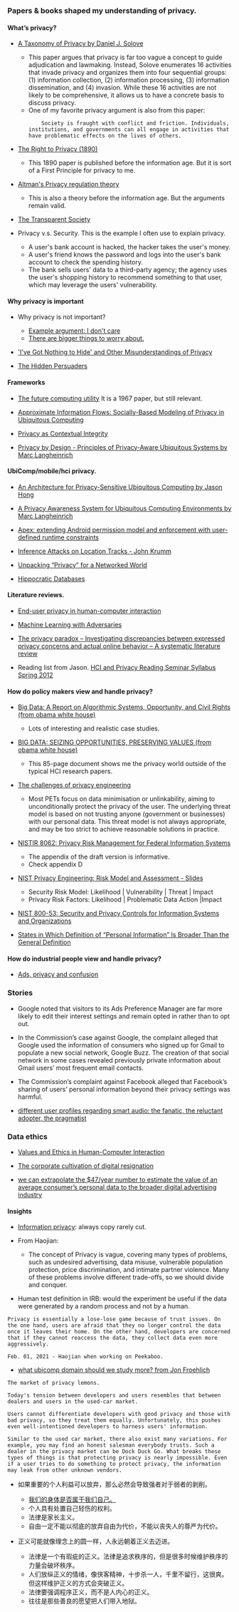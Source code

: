 ### Papers & books shaped my understanding of privacy.


#### What’s privacy? 

- [A Taxonomy of Privacy by Daniel J. Solove](https://papers.ssrn.com/sol3/papers.cfm?abstract_id=667622)
    - This paper argues that privacy is far too vague a concept to guide adjudication and lawmaking. Instead, Solove enumerates 16 activities that invade privacy and organizes them into four sequential groups: (1) information collection, (2) information processing, (3) information dissemination, and (4) invasion. While these 16 activities are not likely to be comprehensive, it allows us to have a concrete basis to discuss privacy. 
    - One of my favorite privacy argument is also from this paper: 
        ```
            Society is fraught with conflict and friction. Individuals, institutions, and governments can all engage in activities that have problematic effects on the lives of others. 
        ```
- [The Right to Privacy (1890)](https://archive.org/details/jstor-1321160/page/n1/mode/2up)
    - This 1890 paper is published before the information age. But it is sort of a First Principle for privacy to me. 
- [Altman's Privacy regulation theory](https://en.wikipedia.org/wiki/Privacy_regulation_theory)
    - This is also a theory before the information age. But the arguments remain valid. 
- [The Transparent Society](https://en.wikipedia.org/wiki/The_Transparent_Society)

- Privacy v.s. Security. This is the example I often use to explain privacy. 
    - A user's bank account is hacked, the hacker takes the user's money. 
    - A user's friend knows the password and logs into the user's bank account to check the spending history. 
    - The bank sells users' data to a third-party agency; the agency uses the user's shopping history to recommend something to that user, which may leverage the users' vulnerability. 



#### Why privacy is important

- Why privacy is not important?
    - [Example argument: I don't care ](https://youtu.be/iEEayzR_Xq0?t=3m53s) 
    - [There are bigger things to worry about.](https://www.reddit.com/r/technology/comments/a0ngtx/people_who_buy_smart_speakers_have_given_up_on/)

- ['I've Got Nothing to Hide' and Other Misunderstandings of Privacy](https://papers.ssrn.com/sol3/papers.cfm?abstract_id=998565)

- [The Hidden Persuaders](https://www.amazon.com/Hidden-Persuaders-Vance-Packard/dp/B000GRRRZS/ref=tmm_mmp_swatch_0?_encoding=UTF8&qid=&sr=)



#### Frameworks 

- [The future computing utility](https://www.nationalaffairs.com/storage/app/uploads/public/58e/1a4/a48/58e1a4a480918610343255.pdf) It is a 1967 paper, but still relevant. 

- [Approximate Information Flows: Socially-Based Modeling of Privacy in Ubiquitous Computing](http://hstemmer.de/Privacy.pdf)

- [Privacy as Contextual Integrity](https://crypto.stanford.edu/portia/papers/RevnissenbaumDTP31.pdf)

- [Privacy by Design - Principles of Privacy-Aware Ubiquitous Systems by Marc Langheinrich](https://dl.acm.org/doi/10.5555/647987.741336)



#### UbiComp/mobile/hci privacy.

- [An Architecture for Privacy-Sensitive Ubiquitous Computing by Jason Hong](https://dl.acm.org/doi/pdf/10.1145/990064.990087)

- [A Privacy Awareness System for Ubiquitous Computing Environments by Marc Langheinrich](https://dl.acm.org/doi/10.5555/647988.741491)

- [Apex: extending Android permission model and enforcement with user-defined runtime constraints](https://dl.acm.org/doi/abs/10.1145/1755688.1755732)

- [Inference Attacks on Location Tracks - John Krumm](https://www.microsoft.com/en-us/research/publication/inference-attacks-location-tracks/)

- [Unpacking “Privacy” for a Networked World](https://citeseerx.ist.psu.edu/viewdoc/download?doi=10.1.1.432.6421&rep=rep1&type=pdf)

- [Hippocratic Databases](http://www.vldb.org/conf/2002/S05P02.pdf)

#### Literature reviews.

- [End-user privacy in human-computer interaction](https://drive.google.com/file/d/1Wp_6r3vG1qNti91wogqdGHC2IMHLkRy6/view?usp=sharing)

- [Machine Learning with Adversaries](https://ucbrise.github.io/cs294-ai-sys-fa19/assets/lectures/lec10/10_adversarial_ml.pdf)

- [The privacy paradox – Investigating discrepancies between expressed privacy concerns and actual online behavior – A systematic literature review](https://www.sciencedirect.com/science/article/pii/S0736585317302022)

- Reading list from Jason. [HCI and Privacy Reading Seminar Syllabus Spring 2012](https://docs.google.com/spreadsheets/d/1KTlev3mmOTBQhlO8XBXe2z8bCoBKSbqweIhkRFrZUxU/edit?hl=en_US&pli=1&hl=en_US&pli=1#gid=0)


#### How do policy makers view and handle privacy?

- [Big Data: A Report on Algorithmic Systems, Opportunity, and Civil Rights (from obama white house)](https://obamawhitehouse.archives.gov/sites/default/files/microsites/ostp/2016_0504_data_discrimination.pdf)
    - Lots of interesting and realistic case studies.

- [BIG DATA: SEIZING OPPORTUNITIES, PRESERVING VALUES (from obama white house)](https://obamawhitehouse.archives.gov/sites/default/files/docs/big_data_privacy_report_may_1_2014.pdf)
    - This 85-page document shows me the privacy world outside of the typical HCI research papers. 

- [The challenges of privacy engineering](https://blog.xot.nl/2017/08/02/the-challenges-of-privacy-engineering/)
    - Most PETs focus on data minimisation or unlinkability, aiming to unconditionally protect the privacy of the user. The underlying threat model is based on not trusting anyone (government or businesses) with our personal data. This threat model is not always appropriate, and may be too strict to achieve reasonable solutions in practice.

- [NISTIR 8062: Privacy Risk Management for Federal Information Systems](https://csrc.nist.gov/csrc/media/publications/nistir/8062/draft/documents/nistir_8062_draft.pdf)
    - The appendix of the draft version is informative.
    - Check appendix D

- [NIST Privacy Engineering: Risk Model and Assessment - Slides](https://csrc.nist.gov/csrc/media/presentations/update-on-nist-privacy-engineering-program/images-media/nl-en-priveng-ispab.pdf)
    - Security Risk Model: Likelihood | Vulnerability | Threat | Impact
    - Privacy Risk Factors: Likelihood | Problematic Data Action |Impact

- [NIST 800-53: Security and Privacy Controls for Information Systems and Organizations](https://csrc.nist.gov/CSRC/media/Publications/sp/800-53/rev-5/draft/documents/sp800-53r5-draft.pdf)

- [States in Which Definition of “Personal Information” Is Broader Than the General Definition](https://www.bakerlaw.com/files/uploads/documents/data%20breach%20documents/data_breach_charts.pdf)


#### How do industrial people view and handle privacy?

- [Ads, privacy and confusion
](https://www.ben-evans.com/benedictevans/2021/8/27/understanding-privacy)

### Stories

- Google noted that visitors to its Ads Preference Manager are far more likely to edit their interest settings and remain opted in rather than to opt out. 
- In the Commission’s case against Google, the complaint
alleged that Google used the information of consumers who signed up for Gmail to populate a new social network, Google Buzz. The creation of that social network in some cases revealed previously private information about Gmail users’ most frequent email contacts. 
- The Commission’s complaint against Facebook alleged that Facebook’s sharing of users’ personal information beyond their privacy settings was harmful.

- [different user profiles regarding smart audio: the fanatic, the reluctant adopter, the pragmatist](https://www.nationalpublicmedia.com/insights/reports/smart-audio-report/)


### Data ethics

- [Values and Ethics in Human-Computer Interaction](https://www.nowpublishers.com/article/Details/HCI-073)

- [The corporate cultivation of digital resignation](https://journals.sagepub.com/doi/full/10.1177/1461444819833331?journalCode=nmsa)

- [we can extrapolate the $47/year number to estimate the value of an average consumer’s personal data to the broader digital advertising industry](https://medium.com/wibson/how-much-is-your-data-worth-at-least-240-per-year-likely-much-more-984e250c2ffa)




#### Insights


- [Information privacy](https://www.cnbc.com/2019/02/13/equifax-mystery-where-is-the-data.html): always copy rarely cut. 

- From Haojian:
    - The concept of Privacy is vague, covering many types of problems, such as undesired advertising, data misuse, vulnerable population protection, price discrimination, and intimate partner violence. Many of these problems involve different trade-offs, so we should divide and conquer. 

- Human test definition in IRB: would the experiment be useful if the data were generated by a random process and not by a human.



```
Privacy is essentially a lose-lose game because of trust issues. On the one hand, users are afraid that they no longer control the data once it leaves their home. On the other hand, developers are concerned that if they cannot reaccess the data, they collect data even more aggressively.

Feb. 01, 2021 - Haojian when working on Peekaboo.
```

- [what ubicomp domain should we study more? from Jon Froehlich](https://twitter.com/jonfroehlich/status/1420753628659286024) 


```
The market of privacy lemons. 

Today's tension between developers and users resembles that between dealers and users in the used-car market. 

Users cannot differentiate developers with good privacy and those with bad privacy, so they treat them equally. Unfortunately, this pushes even well-intentioned developers to harness users' information. 

Similar to the used car market, there also exist many variations. For example, you may find an honest salesman everybody trusts. Such a dealer in the privacy market can be Dock Duck Go. What breaks these types of things is that protecting privacy is nearly impossible. Even if a user tries to do something to protect privacy, the information may leak from other unknown vendors. 

```


- 如果重要的个人利益可以放弃，那么必然会导致强者对于弱者的剥削。 
    - [我们的身体是否属于我们自己。](https://www.zhihu.com/question/383882573)
    - 个人具有处置自己轻伤的权利。
    - 法律是家长主义。
    - 自由一定不能以彻底的放弃自由为代价，不能以丧失人的尊严为代价。

- 正义可能就像理念上的圆一样，人永远朝着正义去迈进。
    - 法律是一个有瑕疵的正义。法律是追求秩序的，但是很多时候维护秩序的力量会破坏秩序。
    - 人们放纵正义的情绪，像侠客精神，十步杀一人，千里不留行，这很爽。但这样维护正义的方式会突破正义。
    - 法律要强调程序正义，而不是人内心的正义。
    - 往往是那些善良的愿望把人们带入地狱。